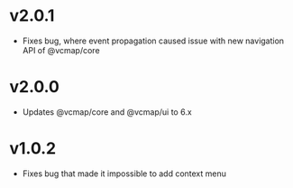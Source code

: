 # v2.0.1

- Fixes bug, where event propagation caused issue with new navigation API of @vcmap/core

# v2.0.0

- Updates @vcmap/core and @vcmap/ui to 6.x

# v1.0.2

- Fixes bug that made it impossible to add context menu
